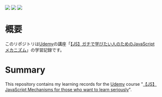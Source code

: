 <img src="https://img.shields.io/badge/-Javascript-1e36f7.svg?logo=javascript&style=flat-square">
<img src="https://img.shields.io/badge/-Visual%20Studio%20Code-0098FF.svg?logo=visual-studio-code&style=flat-square">
<img src="https://img.shields.io/badge/-Windows-666666.svg?logo=windows&style=flat-square">

# 概要
このリポジトリは[Udemy](https://www.udemy.com/ "Udemy")の講座「[【JS】ガチで学びたい人のためのJavaScriptメカニズム](https://www.udemy.com/course/javascript-essence/ "【JS】ガチで学びたい人のためのJavaScriptメカニズム")」の学習記録です。

# Summary
This repository contains my learning records for the [Udemy](https://www.udemy.com/ "Udemy") course "[【JS】JavaScript Mechanisms for those who want to learn seriously](https://www.udemy.com/course/javascript-essence/ "【JS】JavaScript Mechanisms for those who want to learn seriously")".





